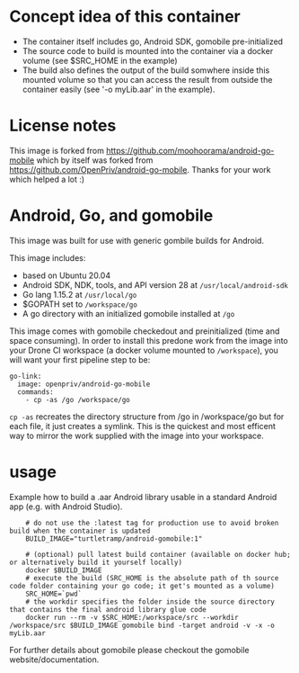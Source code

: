 # Concept idea of this container

* The container itself includes go, Android SDK, gomobile pre-initialized
* The source code to build is mounted into the container via a docker volume (see $SRC_HOME in the example)
* The build also defines the output of the build somwhere inside this mounted volume so that you can access the result from outside the container easily (see '-o myLib.aar' in the example).

# License notes

This image is forked from https://github.com/moohoorama/android-go-mobile which by itself was forked from https://github.com/OpenPriv/android-go-mobile.
Thanks for your work  which helped a lot :)

# Android, Go, and gomobile

This image was built for use with generic gombile builds for Android.

This image includes:

- based on Ubuntu 20.04
- Android SDK, NDK, tools, and API version 28 at `/usr/local/android-sdk`
- Go lang 1.15.2 at `/usr/local/go`
- $GOPATH set to `/workspace/go`
- A go directory with an initialized gomobile installed at `/go`

This image comes with gomobile checkedout and preinitialized (time and space consuming). In order to install this predone work from the image into your Drone CI workspace (a docker volume mounted to `/workspace`), you will want your first pipeline step to be:

    go-link:
      image: openpriv/android-go-mobile
      commands:
        - cp -as /go /workspace/go

`cp -as` recreates the directory structure from /go in /workspace/go but for each file, it just creates a symlink. This is the quickest and most efficent way to mirror the work supplied with the image into your workspace.

# usage

Example how to build a .aar Android library usable in a standard Android app (e.g. with Android Studio).
```
	# do not use the :latest tag for production use to avoid broken build when the container is updated
	BUILD_IMAGE="turtletramp/android-gomobile:1"

	# (optional) pull latest build container (available on docker hub; or alternatively build it yourself locally)
	docker $BUILD_IMAGE
	# execute the build (SRC_HOME is the absolute path of th source code folder containing your go code; it get's mounted as a volume)
	SRC_HOME=`pwd`
	# the workdir specifies the folder inside the source directory that contains the final android library glue code
	docker run --rm -v $SRC_HOME:/workspace/src --workdir /workspace/src $BUILD_IMAGE gomobile bind -target android -v -x -o myLib.aar
```
For further details about gomobile please checkout the gomobile website/documentation.
